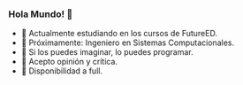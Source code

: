### Hola Mundo! 👋

<!--
**Centh4lD/Centh4lD** is a ✨ _special_ ✨ repository because its `README.md` (this file) appears on your GitHub profile.


-->
- 🔭 Actualmente estudiando en los cursos de FutureED.
- 🌱 Próximamente: Ingeniero en Sistemas Computacionales.
- 👯 Si los puedes imaginar, lo puedes programar.
- 🤔 Acepto opinión y crítica.
- 💬 Disponibilidad a full.


